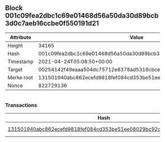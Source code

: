 ## Block 001c09fea2dbc1c69e01468d56a50da30d89bcb3d0c7aeb16ccbe0f550191d21

Attribute | Value
--- | ---
Height | 34165
Hash | 001c09fea2dbc1c69e01468d56a50da30d89bcb3d0c7aeb16ccbe0f550191d21
Timestamp | 2021-04-24T05:08:50+00:00
Target | 00254142f49eaaa504dc75712e8378ad5316cbcead634704b3734b6271167cc4
Merke root | 131501940abc862ecefd9818fef084cd353be51ee08029bc92c0192b27657ef8
Nonce | 822729136

```

```

### Transactions

Hash | Amount
--- | ---
[131501940abc862ecefd9818fef084cd353be51ee08029bc92c0192b27657ef8](131501940abc862ecefd9818fef084cd353be51ee08029bc92c0192b27657ef8.md) | 10.00000000 SKEPTI 
